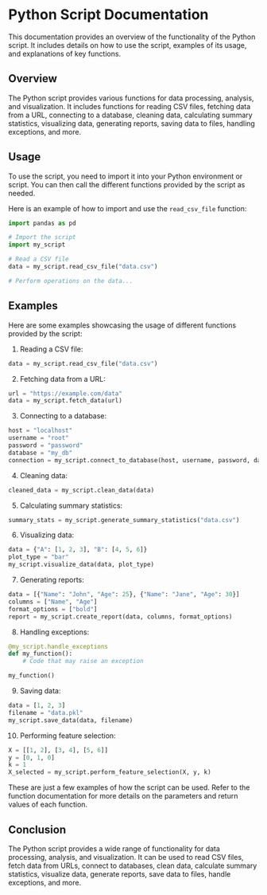 # Python Script Documentation

This documentation provides an overview of the functionality of the Python script. It includes details on how to use the script, examples of its usage, and explanations of key functions.

## Overview

The Python script provides various functions for data processing, analysis, and visualization. It includes functions for reading CSV files, fetching data from a URL, connecting to a database, cleaning data, calculating summary statistics, visualizing data, generating reports, saving data to files, handling exceptions, and more.

## Usage

To use the script, you need to import it into your Python environment or script. You can then call the different functions provided by the script as needed.

Here is an example of how to import and use the `read_csv_file` function:

```python
import pandas as pd

# Import the script
import my_script

# Read a CSV file
data = my_script.read_csv_file("data.csv")

# Perform operations on the data...
```

## Examples

Here are some examples showcasing the usage of different functions provided by the script:

1. Reading a CSV file:

```python
data = my_script.read_csv_file("data.csv")
```

2. Fetching data from a URL:

```python
url = "https://example.com/data"
data = my_script.fetch_data(url)
```

3. Connecting to a database:

```python
host = "localhost"
username = "root"
password = "password"
database = "my_db"
connection = my_script.connect_to_database(host, username, password, database)
```

4. Cleaning data:

```python
cleaned_data = my_script.clean_data(data)
```

5. Calculating summary statistics:

```python
summary_stats = my_script.generate_summary_statistics("data.csv")
```

6. Visualizing data:

```python
data = {"A": [1, 2, 3], "B": [4, 5, 6]}
plot_type = "bar"
my_script.visualize_data(data, plot_type)
```

7. Generating reports:

```python
data = [{"Name": "John", "Age": 25}, {"Name": "Jane", "Age": 30}]
columns = ["Name", "Age"]
format_options = ["bold"]
report = my_script.create_report(data, columns, format_options)
```

8. Handling exceptions:

```python
@my_script.handle_exceptions
def my_function():
    # Code that may raise an exception

my_function()
```

9. Saving data:

```python
data = [1, 2, 3]
filename = "data.pkl"
my_script.save_data(data, filename)
```

10. Performing feature selection:

```python
X = [[1, 2], [3, 4], [5, 6]]
y = [0, 1, 0]
k = 1
X_selected = my_script.perform_feature_selection(X, y, k)
```

These are just a few examples of how the script can be used. Refer to the function documentation for more details on the parameters and return values of each function.

## Conclusion

The Python script provides a wide range of functionality for data processing, analysis, and visualization. It can be used to read CSV files, fetch data from URLs, connect to databases, clean data, calculate summary statistics, visualize data, generate reports, save data to files, handle exceptions, and more.